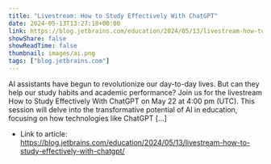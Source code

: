 ```yaml
---
title: "Livestream: How to Study Effectively With ChatGPT"
date: 2024-05-13T13:27:18+00:00
link: https://blog.jetbrains.com/education/2024/05/13/livestream-how-to-study-effectively-with-chatgpt/
showShare: false
showReadTime: false
thumbnail: images/ai.png
tags: ["blog.jetbrains.com"]
---
```

AI assistants have begun to revolutionize our day-to-day lives. But can they help our study habits and academic performance? Join us for the livestream How to Study Effectively With ChatGPT on May 22 at 4:00 pm (UTC). This session will delve into the transformative potential of AI in education, focusing on how technologies like ChatGPT […]

- Link to article: https://blog.jetbrains.com/education/2024/05/13/livestream-how-to-study-effectively-with-chatgpt/